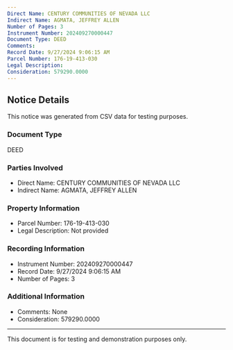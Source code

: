 ```yaml
---
Direct Name: CENTURY COMMUNITIES OF NEVADA LLC
Indirect Name: AGMATA, JEFFREY ALLEN
Number of Pages: 3
Instrument Number: 202409270000447
Document Type: DEED
Comments: 
Record Date: 9/27/2024 9:06:15 AM
Parcel Number: 176-19-413-030
Legal Description: 
Consideration: 579290.0000
---
```


## Notice Details

This notice was generated from CSV data for testing purposes.

### Document Type
DEED

### Parties Involved
- Direct Name: CENTURY COMMUNITIES OF NEVADA LLC
- Indirect Name: AGMATA, JEFFREY ALLEN

### Property Information
- Parcel Number: 176-19-413-030
- Legal Description: Not provided

### Recording Information
- Instrument Number: 202409270000447
- Record Date: 9/27/2024 9:06:15 AM
- Number of Pages: 3

### Additional Information
- Comments: None
- Consideration: 579290.0000

---

This document is for testing and demonstration purposes only.
